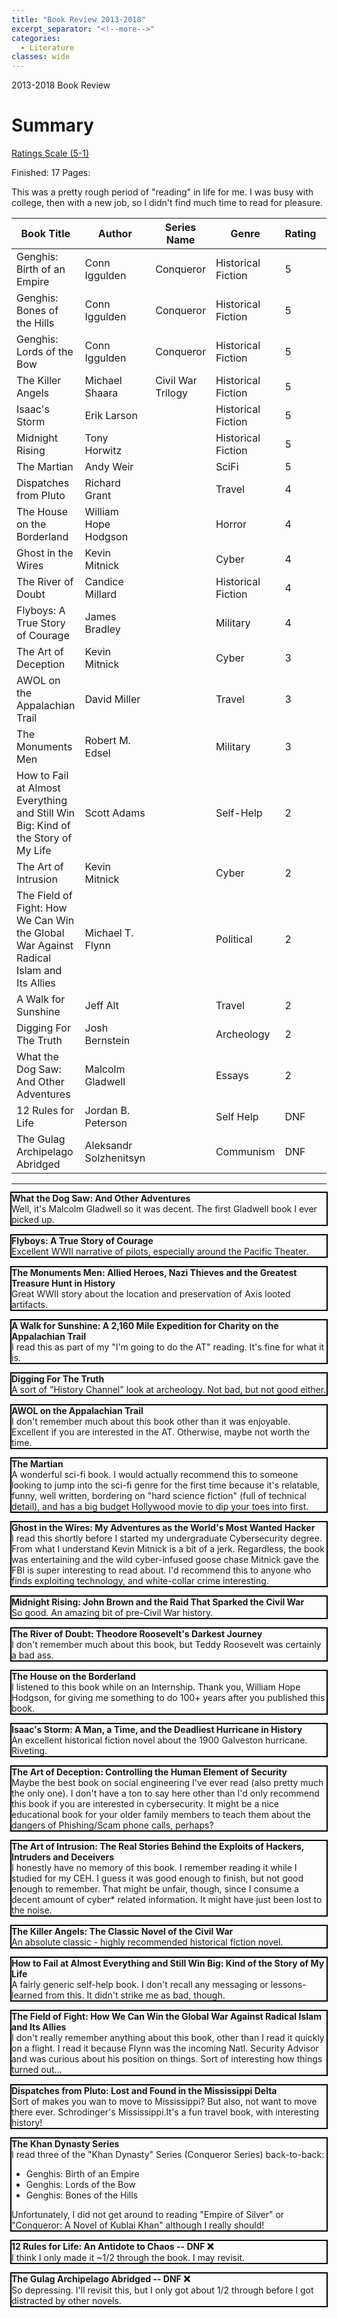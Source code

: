 ```yaml
---
title: "Book Review 2013-2018"
excerpt_separator: "<!--more-->"
categories:
  - Literature
classes: wide
---
```


2013-2018 Book Review

<!--more-->

#  Summary

<a href="https://brendanhiggins.dev/literature/Books/" target="_blank">Ratings Scale (5-1)</a>


<i class="fas fa-book"></i> Finished: 17 
<i class="fas fa-bookmark"></i> Pages: 

This was a pretty rough period of "reading" in life for me. I was busy with college, then with a new job, so I didn't find much time to read for pleasure.

| Book Title                                                                             | Author                         | Series Name       | Genre              | Rating | Date | Pages | Type        |
|----------------------------------------------------------------------------------------|--------------------------------|-------------------|--------------------|--------|------|-------|-------------|
| Genghis: Birth of an Empire                                                            | Conn Iggulden                  | Conqueror         | Historical Fiction | 5      | 2018 | 403   | Fiction     |
| Genghis: Bones of the Hills                                                            | Conn Iggulden                  | Conqueror         | Historical Fiction | 5      | 2018 | 434   | Fiction     |
| Genghis: Lords of the Bow                                                              | Conn Iggulden                  | Conqueror         | Historical Fiction | 5      | 2018 | 547   | Fiction     |
| The Killer Angels                                                                      | Michael Shaara                 | Civil War Trilogy | Historical Fiction | 5      | 2016 | 466   | Fiction     |
| Isaac's Storm                                                                          | Erik Larson                    |                   | Historical Fiction | 5      | 2015 | 338   | Fiction     |
| Midnight Rising                                                                        | Tony Horwitz                   |                   | Historical Fiction | 5      | 2014 | 382   | Fiction     |
| The Martian                                                                            | Andy Weir                      |                   | SciFi              | 5      | 2013 | 385   | Fiction     |
| Dispatches from Pluto                                                                  | Richard Grant                  |                   | Travel             | 4      | 2018 | 322   | Non-Fiction |
| The House on the Borderland                                                            | William Hope Hodgson           |                   | Horror             | 4      | 2015 | 192   | Fiction     |
| Ghost in the Wires                                                                     | Kevin Mitnick                  |                   | Cyber              | 4      | 2014 | 433   | Non-Fiction |
| The River of Doubt                                                                     | Candice Millard                |                   | Historical Fiction | 4      | 2014 | 434   | Fiction     |
| Flyboys: A True Story of Courage                                                       | James Bradley                  |                   | Military           | 4      | 2013 | 562   | Non-Fiction |
| The Art of Deception                                                                   | Kevin Mitnick                  |                   | Cyber              | 3      | 2015 | 355   | Non-Fiction |
| AWOL on the Appalachian Trail                                                          | David Miller                   |                   | Travel             | 3      | 2013 | 347   | Non-Fiction |
| The Monuments Men                                                                      | Robert M. Edsel                |                   | Military           | 3      | 2013 | 468   | Non-Fiction |
| How to Fail at Almost Everything and Still Win Big: Kind of the Story of My Life       | Scott Adams                    |                   | Self-Help          | 2      | 2016 | 302   | Non-Fiction |
| The Art of Intrusion                                                                   | Kevin Mitnick                  |                   | Cyber              | 2      | 2016 | 290   | Non-Fiction |
| The Field of Fight: How We Can Win the Global War Against Radical Islam and Its Allies | Michael T. Flynn               |                   | Political          | 2      | 2016 | 209   | Non-Fiction |
| A Walk for Sunshine                                                                    | Jeff Alt                       |                   | Travel             | 2      | 2013 | 357   | Non-Fiction |
| Digging For The Truth                                                                  | Josh Bernstein                 |                   | Archeology         | 2      | 2013 | 208   | Non-Fiction |
| What the Dog Saw: And Other Adventures                                                 | Malcolm Gladwell               |                   | Essays             | 2      | 2013 | 433   | Non-Fiction |
| 12 Rules for Life                                                                      | Jordan B. Peterson             |                   | Self Help          | DNF    | 2018 | 416   | Non-Fiction |
| The Gulag Archipelago Abridged                                                         | Aleksandr Solzhenitsyn         |                   | Communism          | DNF    | 2018 | 675   | Non-Fiction |

<hr>

<!-- What the Dog Saw: And Other Adventures -->
<div style="outline: 2px solid black;">
<div style="font-weight:bold;">What the Dog Saw: And Other Adventures</div>
Well, it's Malcolm Gladwell so it was decent. The first Gladwell book I ever picked up.
</div>
<br>

<!-- Flyboys: A True Story of Courage -->
<div style="outline: 2px solid black;">
<div style="font-weight:bold;">Flyboys: A True Story of Courage</div>
Excellent WWII narrative of pilots, especially around the Pacific Theater.
</div>
<br>

<!-- The Monuments Men: Allied Heroes, Nazi Thieves and the Greatest Treasure Hunt in History -->
<div style="outline: 2px solid black;">
<div style="font-weight:bold;">The Monuments Men: Allied Heroes, Nazi Thieves and the Greatest Treasure Hunt in History</div>
Great WWII story about the location and preservation of Axis looted artifacts.
</div>
<br>

<!-- A Walk for Sunshine: A 2,160 Mile Expedition for Charity on the Appalachian Trail -->
<div style="outline: 2px solid black;">
<div style="font-weight:bold;"> A Walk for Sunshine: A 2,160 Mile Expedition for Charity on the Appalachian Trail</div>
I read this as part of my "I'm going to do the AT" reading. It's fine for what it is.
</div>
<br>

<!-- Digging For The Truth -->
<div style="outline: 2px solid black;">
<div style="font-weight:bold;">Digging For The Truth</div>
A sort of "History Channel" look at archeology. Not bad, but not good either.
</div>
<br>

<!-- AWOL on the Appalachian Trail -->
<div style="outline: 2px solid black;">
<div style="font-weight:bold;"> AWOL on the Appalachian Trail</div>
I don't remember much about this book other than it was enjoyable. Excellent if you are interested in the AT. Otherwise, maybe not worth the time.
</div>
<br>

<!-- The Martian -->
<div style="outline: 2px solid black;">
<div style="font-weight:bold;">The Martian</div>
A wonderful sci-fi book. I would actually recommend this to someone looking to jump into the sci-fi genre for the first time because it's relatable, funny, well written, bordering on "hard science fiction" (full of technical detail), and has a big budget Hollywood movie to dip your toes into first.
</div>
<br>

<!-- Ghost in the Wires: My Adventures as the World's Most Wanted Hacker -->
<div style="outline: 2px solid black;">
<div style="font-weight:bold;">Ghost in the Wires: My Adventures as the World's Most Wanted Hacker</div>
I read this shortly before I started my undergraduate Cybersecurity degree. From what I understand Kevin Mitnick is a bit of a jerk. Regardless, the book was entertaining and the wild cyber-infused goose chase Mitnick gave the FBI is super interesting to read about. I'd recommend this to anyone who finds exploiting technology, and white-collar crime interesting.
</div>
<br>

<!-- Midnight Rising: John Brown and the Raid That Sparked the Civil War -->
<div style="outline: 2px solid black;">
<div style="font-weight:bold;">Midnight Rising: John Brown and the Raid That Sparked the Civil War</div>
So good. An amazing bit of pre-Civil War history.
</div>
<br>

<!-- The River of Doubt: Theodore Roosevelt's Darkest Journey -->
<div style="outline: 2px solid black;">
<div style="font-weight:bold;">The River of Doubt: Theodore Roosevelt's Darkest Journey</div>
I don't remember much about this book, but Teddy Roosevelt was certainly a bad ass.
</div>
<br>

<!-- The House on the Borderland -->
<div style="outline: 2px solid black;">
<div style="font-weight:bold;">The House on the Borderland</div>
I listened to this book while on an Internship. Thank you, William Hope Hodgson, for giving me something to do 100+ years after you published this book.
</div>
<br>

<!-- Isaac's Storm: A Man, a Time, and the Deadliest Hurricane in History -->
<div style="outline: 2px solid black;">
<div style="font-weight:bold;">Isaac's Storm: A Man, a Time, and the Deadliest Hurricane in History</div>
An excellent historical fiction novel about the 1900 Galveston hurricane. Riveting.
</div>
<br>

<!-- The Art of Deception: Controlling the Human Element of Security -->
<div style="outline: 2px solid black;">
<div style="font-weight:bold;">The Art of Deception: Controlling the Human Element of Security</div>
Maybe the best book on social engineering I've ever read (also pretty much the only one). I don't have a ton to say here other than I'd only recommend this book if you are interested in cybersecurity. It might be a nice educational book for your older family members to teach them about the dangers of Phishing/Scam phone calls, perhaps?
</div>
<br>

<!-- The Art of Intrusion: The Real Stories Behind the Exploits of Hackers, Intruders and Deceivers -->
<div style="outline: 2px solid black;">
<div style="font-weight:bold;">The Art of Intrusion: The Real Stories Behind the Exploits of Hackers, Intruders and Deceivers</div>
I honestly have no memory of this book. I remember reading it while I studied for my CEH. I guess it was good enough to finish, but not good enough to remember. That might be unfair, though, since I consume a decent amount of cyber* related information. It might have just been lost to the noise.
</div>
<br>

<!-- The Killer Angels: The Classic Novel of the Civil War -->
<div style="outline: 2px solid black;">
<div style="font-weight:bold;">The Killer Angels: The Classic Novel of the Civil War</div>
An absolute classic - highly recommended historical fiction novel.
</div>
<br>

<!-- How to Fail at Almost Everything and Still Win Big: Kind of the Story of My Life -->
<div style="outline: 2px solid black;">
<div style="font-weight:bold;">How to Fail at Almost Everything and Still Win Big: Kind of the Story of My Life</div>
A fairly generic self-help book. I don't recall any messaging or lessons-learned from this. It didn't strike me as bad, though.
</div>
<br>

<!-- The Field of Fight: How We Can Win the Global War Against Radical Islam and Its Allies -->
<div style="outline: 2px solid black;">
<div style="font-weight:bold;">The Field of Fight: How We Can Win the Global War Against Radical Islam and Its Allies</div>
I don't really remember anything about this book, other than I read it quickly on a flight. I read it because Flynn was the incoming Natl. Security Advisor and was curious about his position on things. Sort of interesting how things turned out...
</div>
<br>

<!-- Dispatches from Pluto: Lost and Found in the Mississippi Delta -->
<div style="outline: 2px solid black;">
<div style="font-weight:bold;"> Dispatches from Pluto: Lost and Found in the Mississippi Delta</div>
Sort of makes you wan to move to Mississippi? But also, not want to move there ever. Schrodinger's Mississippi.It's a fun travel book, with interesting history!
</div>
<br>

<!-- The Khan Dynasty -->
<div style="outline: 2px solid black;">
<div style="font-weight:bold;">The Khan Dynasty Series</div>
I read three of the "Khan Dynasty" Series (Conqueror Series) back-to-back: 
  <ul>
    <li>Genghis: Birth of an Empire</li> 
    <li>Genghis: Lords of the Bow</li>
    <li>Genghis: Bones of the Hills</li>
  </ul>
Unfortunately, I did not get around to reading "Empire of Silver" or "Conqueror: A Novel of Kublai Khan" although I really should!
</div>
<br>

<!-- 12 Rules for Life: An Antidote to Chaos -->
<div style="outline: 2px solid black;">
<div style="font-weight:bold;">12 Rules for Life: An Antidote to Chaos -- DNF ❌</div>
I think I only made it ~1/2 through the book. I may revisit.
</div>
<br>

<!-- The Gulag Archipelago Abridged -->
<div style="outline: 2px solid black;">
<div style="font-weight:bold;">The Gulag Archipelago Abridged -- DNF ❌</div>
So depressing. I'll revisit this, but I only got about 1/2 through before I got distracted by other novels.
</div>
<br>